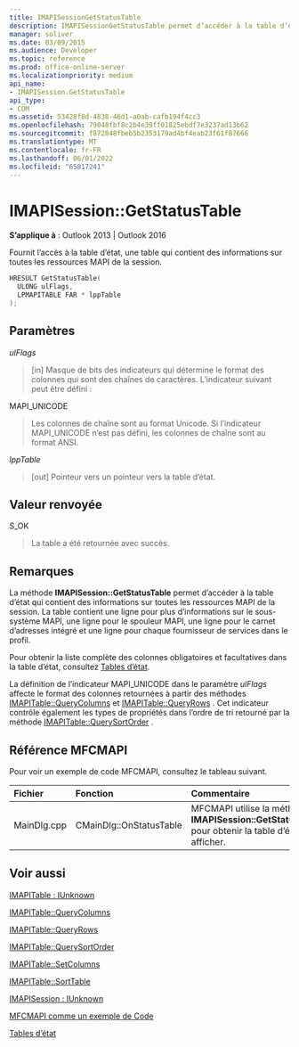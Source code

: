```yaml
---
title: IMAPISessionGetStatusTable
description: IMAPISessionGetStatusTable permet d’accéder à la table d’état, une table qui contient des informations sur toutes les ressources MAPI de la session.
manager: soliver
ms.date: 03/09/2015
ms.audience: Developer
ms.topic: reference
ms.prod: office-online-server
ms.localizationpriority: medium
api_name:
- IMAPISession.GetStatusTable
api_type:
- COM
ms.assetid: 53428f8d-4838-46d1-a0ab-cafb194f4cc3
ms.openlocfilehash: 79048fbf8c2b4e39ff01825ebdf7e3237ad13b62
ms.sourcegitcommit: f872848fbeb5b2353179ad4bf4eab23f61f87666
ms.translationtype: MT
ms.contentlocale: fr-FR
ms.lasthandoff: 06/01/2022
ms.locfileid: "65817241"
---
```

# <a name="imapisessiongetstatustable"></a>IMAPISession::GetStatusTable

  
  
**S’applique à** : Outlook 2013 | Outlook 2016 
  
Fournit l’accès à la table d’état, une table qui contient des informations sur toutes les ressources MAPI de la session.
  
```cpp
HRESULT GetStatusTable(
  ULONG ulFlags,
  LPMAPITABLE FAR * lppTable
);
```

## <a name="parameters"></a>Paramètres

 _ulFlags_
  
> [in] Masque de bits des indicateurs qui détermine le format des colonnes qui sont des chaînes de caractères. L’indicateur suivant peut être défini :
    
MAPI_UNICODE 
  
> Les colonnes de chaîne sont au format Unicode. Si l’indicateur MAPI_UNICODE n’est pas défini, les colonnes de chaîne sont au format ANSI.
    
 _lppTable_
  
> [out] Pointeur vers un pointeur vers la table d’état.
    
## <a name="return-value"></a>Valeur renvoyée

S_OK 
  
> La table a été retournée avec succès.
    
## <a name="remarks"></a>Remarques

La méthode **IMAPISession::GetStatusTable** permet d’accéder à la table d’état qui contient des informations sur toutes les ressources MAPI de la session. La table contient une ligne pour plus d’informations sur le sous-système MAPI, une ligne pour le spouleur MAPI, une ligne pour le carnet d’adresses intégré et une ligne pour chaque fournisseur de services dans le profil. 
  
Pour obtenir la liste complète des colonnes obligatoires et facultatives dans la table d’état, consultez [Tables d’état](status-tables.md). 
  
La définition de l’indicateur MAPI_UNICODE dans le paramètre _ulFlags_ affecte le format des colonnes retournées à partir des méthodes [IMAPITable::QueryColumns](imapitable-querycolumns.md) et [IMAPITable::QueryRows](imapitable-queryrows.md) . Cet indicateur contrôle également les types de propriétés dans l’ordre de tri retourné par la méthode [IMAPITable::QuerySortOrder](imapitable-querysortorder.md) . 
  
## <a name="mfcmapi-reference"></a>Référence MFCMAPI

Pour voir un exemple de code MFCMAPI, consultez le tableau suivant.
  
|**Fichier**|**Fonction**|**Commentaire**|
|:-----|:-----|:-----|
|MainDlg.cpp  <br/> |CMainDlg::OnStatusTable  <br/> |MFCMAPI utilise la méthode **IMAPISession::GetStatusTable** pour obtenir la table d’état à afficher. |
   
## <a name="see-also"></a>Voir aussi



[IMAPITable : IUnknown](imapitableiunknown.md)
  
[IMAPITable::QueryColumns](imapitable-querycolumns.md)
  
[IMAPITable::QueryRows](imapitable-queryrows.md)
  
[IMAPITable::QuerySortOrder](imapitable-querysortorder.md)
  
[IMAPITable::SetColumns](imapitable-setcolumns.md)
  
[IMAPITable::SortTable](imapitable-sorttable.md)
  
[IMAPISession : IUnknown](imapisessioniunknown.md)


[MFCMAPI comme un exemple de Code](mfcmapi-as-a-code-sample.md)
  
[Tables d’état](status-tables.md)

